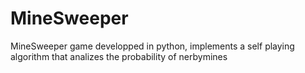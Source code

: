 # MineSweeper
MineSweeper game developped in python, implements a self playing algorithm that analizes the probability of nerbymines
